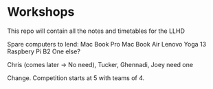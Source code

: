 # Workshops
This repo will contain all the notes and timetables for the LLHD

Spare computers to lend:
Mac Book Pro
Mac Book Air
Lenovo Yoga 13
Raspbery Pi B2
One else?


Chris (comes later -> No need), Tucker, Ghennadi, Joey need one


Change. Competition starts at 5 with teams of 4.
